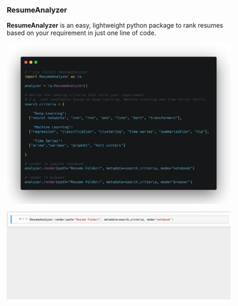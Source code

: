 ### ResumeAnalyzer
**ResumeAnalyzer** is an easy, lightweight python package to rank resumes based on your requirement in just one line of code.


![Alt Text](ResumeAnalyzer.png)



![Alt Text](demo.gif)
